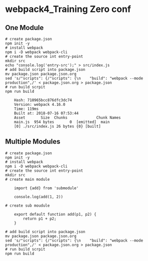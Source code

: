 # webpack4_Training Zero conf

## One Module

    # create package.json
    npm init -y
    # install webpack
    npm i -D webpack webpack-cli 
    # create the source int entry-point
    mkdir src
    echo "console.log('entry-src');" > src/index.js
    # add build script into package.json
    mv package.json package.json.org
    sed 's/"scripts": {/"scripts": {\n    "build": "webpack --mode production",/' < package.json.org > package.json
    # run build scrpit
    npm run build

~~~
    Hash: 710965bcc876dfc3dc74
    Version: webpack 4.16.0
    Time: 119ms
    Built at: 2018-07-16 07:53:44
    Asset       Size  Chunks             Chunk Names
    main.js  954 bytes       0  [emitted]  main
    [0] ./src/index.js 26 bytes {0} [built]
~~~

## Multiple Modules

    # create package.json
    npm init -y
    # install webpack
    npm i -D webpack webpack-cli 
    # create the source int entry-point
    mkdir src
    # create main module

~~~
    import {add} from 'submodule'

    console.log(add(1, 2))
~~~

    # create sub moudule

~~~
    export default function add(p1, p2) {
        return p1 + p2;
    }
 ~~~
    # add build script into package.json
    mv package.json package.json.org
    sed 's/"scripts": {/"scripts": {\n    "build": "webpack --mode production",/' < package.json.org > package.json
    # run build scrpit
    npm run build
